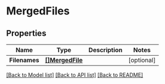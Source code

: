 # MergedFiles

## Properties

Name | Type | Description | Notes
------------ | ------------- | ------------- | -------------
**Filenames** | [**[]MergedFile**](MergedFile.md) |  | [optional] 

[[Back to Model list]](../README.md#documentation-for-models) [[Back to API list]](../README.md#documentation-for-api-endpoints) [[Back to README]](../README.md)


